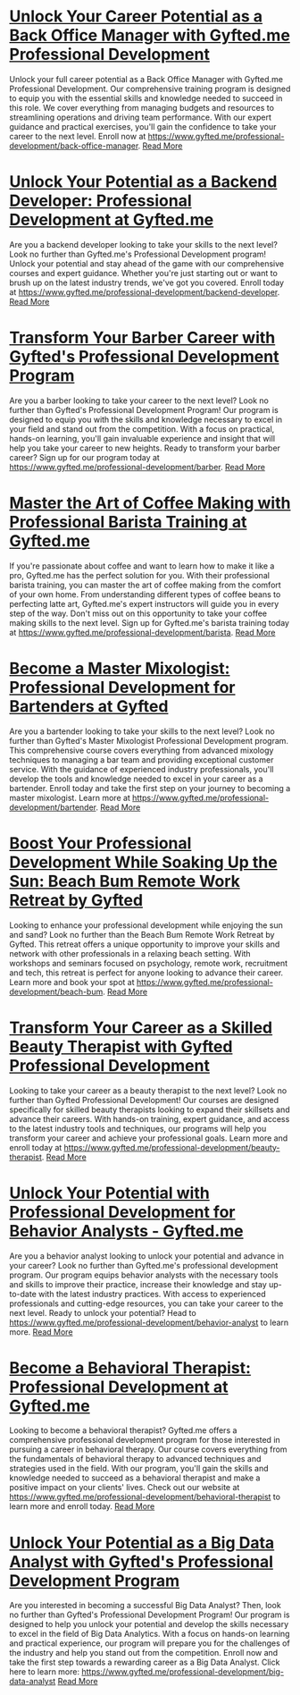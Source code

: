 # [Unlock Your Career Potential as a Back Office Manager with Gyfted.me Professional Development](https://www.gyfted.me/professional-development/back-office-manager)

Unlock your full career potential as a Back Office Manager with Gyfted.me Professional Development. Our comprehensive training program is designed to equip you with the essential skills and knowledge needed to succeed in this role. We cover everything from managing budgets and resources to streamlining operations and driving team performance. With our expert guidance and practical exercises, you'll gain the confidence to take your career to the next level. Enroll now at https://www.gyfted.me/professional-development/back-office-manager. [Read More](https://www.gyfted.me/professional-development/back-office-manager)

# [Unlock Your Potential as a Backend Developer: Professional Development at Gyfted.me](https://www.gyfted.me/professional-development/backend-developer)

Are you a backend developer looking to take your skills to the next level? Look no further than Gyfted.me's Professional Development program! Unlock your potential and stay ahead of the game with our comprehensive courses and expert guidance. Whether you're just starting out or want to brush up on the latest industry trends, we've got you covered. Enroll today at https://www.gyfted.me/professional-development/backend-developer. [Read More](https://www.gyfted.me/professional-development/backend-developer)

# [Transform Your Barber Career with Gyfted's Professional Development Program](https://www.gyfted.me/professional-development/barber)

Are you a barber looking to take your career to the next level? Look no further than Gyfted's Professional Development Program! Our program is designed to equip you with the skills and knowledge necessary to excel in your field and stand out from the competition. With a focus on practical, hands-on learning, you'll gain invaluable experience and insight that will help you take your career to new heights. Ready to transform your barber career? Sign up for our program today at https://www.gyfted.me/professional-development/barber. [Read More](https://www.gyfted.me/professional-development/barber)

# [Master the Art of Coffee Making with Professional Barista Training at Gyfted.me](https://www.gyfted.me/professional-development/barista)

If you're passionate about coffee and want to learn how to make it like a pro, Gyfted.me has the perfect solution for you. With their professional barista training, you can master the art of coffee making from the comfort of your own home. From understanding different types of coffee beans to perfecting latte art, Gyfted.me's expert instructors will guide you in every step of the way. Don't miss out on this opportunity to take your coffee making skills to the next level. Sign up for Gyfted.me's barista training today at https://www.gyfted.me/professional-development/barista. [Read More](https://www.gyfted.me/professional-development/barista)

# [Become a Master Mixologist: Professional Development for Bartenders at Gyfted](https://www.gyfted.me/professional-development/bartender)

Are you a bartender looking to take your skills to the next level? Look no further than Gyfted's Master Mixologist Professional Development program. This comprehensive course covers everything from advanced mixology techniques to managing a bar team and providing exceptional customer service. With the guidance of experienced industry professionals, you'll develop the tools and knowledge needed to excel in your career as a bartender. Enroll today and take the first step on your journey to becoming a master mixologist. Learn more at https://www.gyfted.me/professional-development/bartender. [Read More](https://www.gyfted.me/professional-development/bartender)

# [Boost Your Professional Development While Soaking Up the Sun: Beach Bum Remote Work Retreat by Gyfted](https://www.gyfted.me/professional-development/beach-bum)

Looking to enhance your professional development while enjoying the sun and sand? Look no further than the Beach Bum Remote Work Retreat by Gyfted. This retreat offers a unique opportunity to improve your skills and network with other professionals in a relaxing beach setting. With workshops and seminars focused on psychology, remote work, recruitment and tech, this retreat is perfect for anyone looking to advance their career. Learn more and book your spot at https://www.gyfted.me/professional-development/beach-bum. [Read More](https://www.gyfted.me/professional-development/beach-bum)

# [Transform Your Career as a Skilled Beauty Therapist with Gyfted Professional Development](https://www.gyfted.me/professional-development/beauty-therapist)

Looking to take your career as a beauty therapist to the next level? Look no further than Gyfted Professional Development! Our courses are designed specifically for skilled beauty therapists looking to expand their skillsets and advance their careers. With hands-on training, expert guidance, and access to the latest industry tools and techniques, our programs will help you transform your career and achieve your professional goals. Learn more and enroll today at https://www.gyfted.me/professional-development/beauty-therapist. [Read More](https://www.gyfted.me/professional-development/beauty-therapist)

# [Unlock Your Potential with Professional Development for Behavior Analysts - Gyfted.me](https://www.gyfted.me/professional-development/behavior-analyst)

Are you a behavior analyst looking to unlock your potential and advance in your career? Look no further than Gyfted.me's professional development program. Our program equips behavior analysts with the necessary tools and skills to improve their practice, increase their knowledge and stay up-to-date with the latest industry practices. With access to experienced professionals and cutting-edge resources, you can take your career to the next level. Ready to unlock your potential? Head to https://www.gyfted.me/professional-development/behavior-analyst to learn more. [Read More](https://www.gyfted.me/professional-development/behavior-analyst)

# [Become a Behavioral Therapist: Professional Development at Gyfted.me](https://www.gyfted.me/professional-development/behavioral-therapist)

Looking to become a behavioral therapist? Gyfted.me offers a comprehensive professional development program for those interested in pursuing a career in behavioral therapy. Our course covers everything from the fundamentals of behavioral therapy to advanced techniques and strategies used in the field. With our program, you'll gain the skills and knowledge needed to succeed as a behavioral therapist and make a positive impact on your clients' lives. Check out our website at https://www.gyfted.me/professional-development/behavioral-therapist to learn more and enroll today. [Read More](https://www.gyfted.me/professional-development/behavioral-therapist)

# [Unlock Your Potential as a Big Data Analyst with Gyfted's Professional Development Program](https://www.gyfted.me/professional-development/big-data-analyst)

Are you interested in becoming a successful Big Data Analyst? Then, look no further than Gyfted's Professional Development Program! Our program is designed to help you unlock your potential and develop the skills necessary to excel in the field of Big Data Analytics. With a focus on hands-on learning and practical experience, our program will prepare you for the challenges of the industry and help you stand out from the competition. Enroll now and take the first step towards a rewarding career as a Big Data Analyst. Click here to learn more: https://www.gyfted.me/professional-development/big-data-analyst [Read More](https://www.gyfted.me/professional-development/big-data-analyst)

